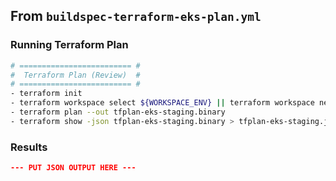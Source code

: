 ## From `buildspec-terraform-eks-plan.yml`

### Running Terraform Plan

```bash
# ========================= #
#  Terraform Plan (Review)  #
# ========================= #
- terraform init
- terraform workspace select ${WORKSPACE_ENV} || terraform workspace new ${WORKSPACE_ENV}
- terraform plan --out tfplan-eks-staging.binary
- terraform show -json tfplan-eks-staging.binary > tfplan-eks-staging.json
```

### Results

```json
--- PUT JSON OUTPUT HERE ---
```
